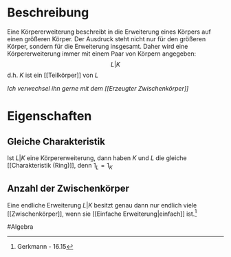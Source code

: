 # Beschreibung
Eine Körpererweiterung beschreibt in die Erweiterung eines Körpers auf einen größeren Körper.
Der Ausdruck steht nicht nur für den größeren Körper, sondern für die Erweiterung insgesamt. Daher wird eine Körpererweiterung immer mit einem Paar von Körpern angegeben:
$$L|K$$
d.h. $K$ ist ein [[Teilkörper]] von $L$


*Ich verwechsel ihn gerne mit dem [[Erzeugter Zwischenkörper]]*

# Eigenschaften
## Gleiche Charakteristik
Ist $L|K$ eine Körpererweiterung, dann haben $K$ und $L$ die gleiche [[Charakteristik (Ring)]], denn $1_L = 1_K$

## Anzahl der Zwischenkörper
Eine endliche Erweiterung $L|K$ besitzt genau dann nur endlich viele [[Zwischenkörper]], wenn sie [[Einfache Erweiterung|einfach]] ist.[^1]




#Algebra 

[^1]: Gerkmann - 16.15
